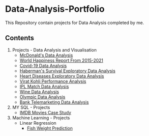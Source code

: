 # Data-Analysis-Portfolio

This Repository contain projects for Data Analysis completed by me.

Contents
--------------------------------------------------------------------------------
1. Projects - Data Analysis and Visualisation
      - [McDonald's Data Analysis](https://github.com/SuchiKSharma/Data-Analysis-Portfolio/blob/Machine-Learning-Projects/McDonald's%20Data%20Analysis.ipynb)
      - [World Happiness Report From 2015-2021](https://github.com/SuchiKSharma/Data-Analysis-Portfolio/blob/Machine-Learning-Projects/World%20Happiness%20Report%20From%202015%20-%202021.ipynb)
      - [Covid-19 Data Analysis](https://github.com/SuchiKSharma/Data-Analysis-Portfolio/blob/Machine-Learning-Projects/Covid%2019.ipynb)
      - [Haberman's Survival Exploratory Data Analysis](https://github.com/SuchiKSharma/Data-Analysis-Portfolio/blob/Machine-Learning-Projects/Haberman's%20Survival%20Exploratory%20Data%20Analysis.ipynb)
      - [Heart Diseases Exploratory Data Analysis](https://github.com/SuchiKSharma/Data-Analysis-Portfolio/blob/Machine-Learning-Projects/Heart%20Disease%20Analysis.ipynb)
      - [Virat Kohli Performance Analysis](https://github.com/SuchiKSharma/Data-Analysis-Portfolio/blob/Machine-Learning-Projects/%F0%9F%8F%8FVirat%20Kohli%20Performance%20Analysis%F0%9F%8F%8F.ipynb)
      - [IPL Match Data Analysis](https://github.com/SuchiKSharma/Data-Analysis-Portfolio/blob/Machine-Learning-Projects/IPL%20Data%20Analysis.ipynb)
      - [Wine Data Analysis](https://github.com/SuchiKSharma/Data-Analysis-Portfolio/blob/Machine-Learning-Projects/Wine%20Review%20Data%20Analysis.ipynb)
      - [Olympic Data Analysis](https://github.com/SuchiKSharma/Data-Analysis-Portfolio/blob/Machine-Learning-Projects/Olympic%20Data%20Analysis.ipynb)
      - [Bank Telemarketing Data Analysis](https://github.com/SuchiKSharma/Data-Analysis-Portfolio/blob/Machine-Learning-Projects/Bank%20Telemarketing%20Data%20Analysis.ipynb)
2. MY SQL - Projects
      - [IMDB Movies Case Study](https://github.com/SuchiKSharma/MySQL)
3. Machine Learning - Projects
    - Linear Regression
      - [Fish Weight Prediction](https://github.com/SuchiKSharma/Machine-Learning-Projects/blob/Machine-Learning-Projects/Fish%20Weight%20Multiple%20Linear%20Regression.ipynb)


